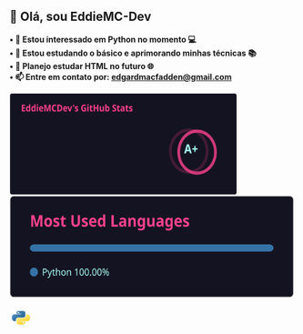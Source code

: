 ## 👋 Olá, sou EddieMC-Dev
<strong>• 👀 Estou interessado em Python no momento 💻</br></strong>
<strong>• 🌱 Estou estudando o básico e aprimorando minhas técnicas 📚</br></strong>
<strong>• 🔮 Planejo estudar HTML no futuro 🌐</br></strong>
<strong>• 📫 Entre em contato por: <a href="">edgardmacfadden@gmail.com</strong>
<div style="display: inline_block">
    <img align="left" height="180em" width="400cm"  src="https://raw.githubusercontent.com/EddieMC-Dev/EddieMC-Dev/65a06ad1f018c447774a4035dac06441e48a0bad/graphic_1.svg">
</div>
<div>
  <img height="180em" width="500cm"  src="https://raw.githubusercontent.com/EddieMC-Dev/EddieMC-Dev/65a06ad1f018c447774a4035dac06441e48a0bad/graphic_2.svg">
</div>
<div style="display: inline_block"><br>
  <img align="left" alt="Eddie-Python" height="30" width="40" src="https://raw.githubusercontent.com/devicons/devicon/master/icons/python/python-original.svg">
</div>
<!---
EddieMC-Dev/EddieMC-Dev is a ✨ special ✨ repository because its `README.md` (this file) appears on your GitHub profile.
You can click the Preview link to take a look at your changes.
--->
